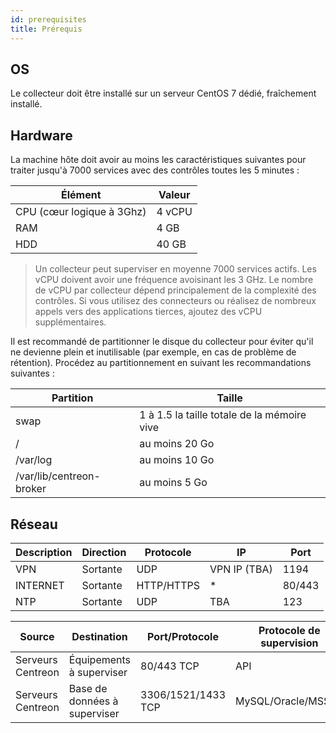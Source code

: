 ```yaml
---
id: prerequisites
title: Prérequis
---
```


## OS

Le collecteur doit être installé sur un serveur CentOS 7 dédié, fraîchement installé.

## Hardware

La machine hôte doit avoir au moins les caractéristiques suivantes pour traiter jusqu'à 7000 services avec des contrôles toutes les 5 minutes :

| Élément                     | Valeur    |
| ----------------------------| --------- |
| CPU  (cœur logique à 3Ghz)  | 4 vCPU    |
| RAM                         | 4 GB      |
| HDD                         | 40 GB     |

> Un collecteur peut superviser en moyenne 7000 services actifs. Les vCPU doivent avoir une fréquence avoisinant les 3 GHz.
> Le nombre de vCPU par collecteur dépend principalement de la complexité des contrôles. Si vous utilisez des connecteurs
> ou réalisez de nombreux appels vers des applications tierces, ajoutez des vCPU supplémentaires.

Il est recommandé de partitionner le disque du collecteur pour éviter qu'il ne devienne plein et inutilisable (par exemple, en cas de problème de rétention).
Procédez au partitionnement en suivant les recommandations suivantes :

| Partition                  | Taille                                                                                                     |
|----------------------------|------------------------------------------------------------------------------------------------------------|
| swap                       | 1 à 1.5 la taille totale de la mémoire vive                                                                |
| /                          | au moins 20 Go                                                                                             |
| /var/log                   | au moins 10 Go                                                                                             |
| /var/lib/centreon-broker   | au moins 5 Go                                                                                              |

## Réseau

| Description | Direction | Protocole  | IP           | Port   |
| ----------- | --------- | ---------- | ------------ | ------ |
| VPN         | Sortante  | UDP        | VPN IP (TBA) | 1194   |
| INTERNET    | Sortante  | HTTP/HTTPS | *            | 80/443 |
| NTP         | Sortante  | UDP        | TBA          | 123    |

| Source             | Destination                  | Port/Protocole     | Protocole de supervision   |
| ------------------ | ---------------------------- | ------------------ | -------------------------- |
| Serveurs Centreon  | Équipements à superviser     | 80/443 TCP         | API                        |
| Serveurs Centreon  | Base de données à superviser | 3306/1521/1433 TCP | MySQL/Oracle/MSSQL         |
